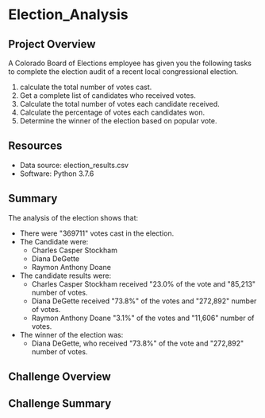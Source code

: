 # Election_Analysis

## Project Overview
A Colorado Board of Elections employee has given you the following tasks to complete the election audit of a recent local congressional election.
1. calculate the total number of votes cast.
2. Get a complete list of candidates who received votes.
3. Calculate the total number of votes each candidate received.
4. Calculate the percentage of votes each candidates won.
5. Determine the winner of the election based on popular vote.

## Resources
- Data source: election_results.csv
- Software: Python 3.7.6

## Summary
The analysis of the election shows that:
- There were "369711" votes cast in the election.
- The Candidate were:
    - Charles Casper Stockham
    - Diana DeGette
    - Raymon Anthony Doane
- The candidate results were:
    - Charles Casper Stockham received "23.0% of the vote and "85,213" number of votes.
    - Diana DeGette received "73.8%" of the votes and "272,892" number of votes.
    - Raymon Anthony Doane "3.1%" of the votes and "11,606" number of votes.
- The winner of the election was:
    - Diana DeGette, who received "73.8%" of the vote and "272,892" number of votes.

## Challenge Overview

## Challenge Summary
